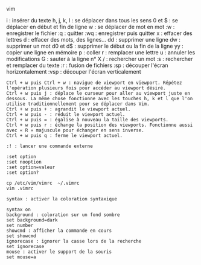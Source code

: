 vim

i : insérer du texte
h, j, k, l : se déplacer dans tous les sens
0 et $ : se déplacer en début et fin de ligne
w : se déplacer de mot en mot
:w : enregistrer le fichier
:q : quitter
:wq : enregistrer puis quitter
x : effacer des lettres
d : effacer des mots, des lignes…
dd : supprimer une ligne
dw : supprimer un mot
d0 et d$ : supprimer le début ou la fin de la ligne
yy : copier une ligne en mémoire
p : coller
r : remplacer une lettre
u : annuler les modifications
G : sauter à la ligne n° X
/ : rechercher un mot
:s : rechercher et remplacer du texte
:r : fusion de fichiers
:sp : découper l'écran horizontalement
:vsp : découper l'écran verticalement

    Ctrl + w puis Ctrl + w : navigue de viewport en viewport. Répétez l'opération plusieurs fois pour accéder au viewport désiré.
    Ctrl + w puis j : déplace le curseur pour aller au viewport juste en dessous. La même chose fonctionne avec les touches h, k et l que l'on utilise traditionnellement pour se déplacer dans Vim.
    Ctrl + w puis + : agrandit le viewport actuel.
    Ctrl + w puis - : réduit le viewport actuel.
    Ctrl + w puis = : égalise à nouveau la taille des viewports.
    Ctrl + w puis r : échange la position des viewports. Fonctionne aussi avec « R » majuscule pour échanger en sens inverse.
    Ctrl + w puis q : ferme le viewport actuel.

    :! : lancer une commande externe

    :set option
    :set nooption
    :set option=valeur
    :set option?

    cp /etc/vim/vimrc  ~/.vimrc
    vim .vimrc

    syntax : activer la coloration syntaxique

    syntax on
    background : coloration sur un fond sombre
    set background=dark
    set number
    showcmd : afficher la commande en cours
    set showcmd
    ignorecase : ignorer la casse lors de la recherche
    set ignorecase
    mouse : activer le support de la souris
    set mouse=a